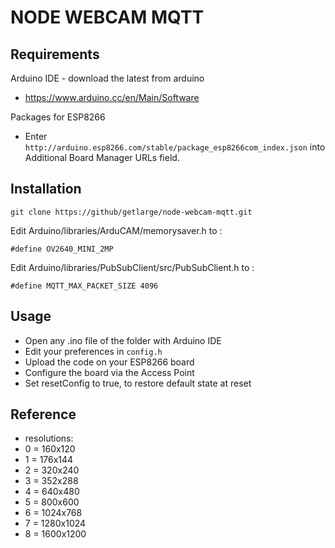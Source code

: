 # NODE WEBCAM MQTT

## Requirements

Arduino IDE - download the latest from arduino

- https://www.arduino.cc/en/Main/Software

Packages for ESP8266

- Enter `http://arduino.esp8266.com/stable/package_esp8266com_index.json` into Additional Board Manager URLs field. 


## Installation

```
git clone https://github/getlarge/node-webcam-mqtt.git
```

Edit Arduino/libraries/ArduCAM/memorysaver.h to :

```
#define OV2640_MINI_2MP
```

Edit Arduino/libraries/PubSubClient/src/PubSubClient.h to :

```
#define MQTT_MAX_PACKET_SIZE 4096
```

## Usage

- Open any .ino file of the folder with Arduino IDE
- Edit your preferences in `config.h`
- Upload the code on your ESP8266 board
- Configure the board via the Access Point
- Set resetConfig to true, to restore default state at reset

## Reference

- resolutions:
- 0 = 160x120
- 1 = 176x144
- 2 = 320x240
- 3 = 352x288
- 4 = 640x480
- 5 = 800x600
- 6 = 1024x768
- 7 = 1280x1024
- 8 = 1600x1200


